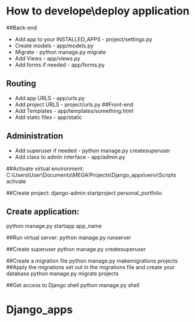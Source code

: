 # How to develope\deploy application
##Back-end
- Add app to your INSTALLED_APPS - project/settings.py
- Create models - app/models.py
- Migrate - python manage.py migrate
- Add Views - app/views.py
- Add forms if needed - app/forms.py
## Routing
- Add app URLS - app/urls.py
- Add project URLS - project/urls.py
##Front-end
- Add Templates - app/templates/something.html
- Add static files - app/static
## Administration
- Add superuser if needed - python manage.py createsuperuser
- Add class to admin interface - app/admin.py

##Activate virtual environment:
C:\Users\User\Documents\MEGA\!Projects\Django_apps\venv\Scripts
activate

##Create project:
django-admin startproject personal_portfolio

## Create application:
python manage.py startapp app_name

##Run virtual server:
python manage.py runserver

##Create superuser
python manage.py createsuperuser

##Create a migration file
python manage.py makemigrations projects
##Apply the migrations set out in the migrations file and create your database
python manage.py migrate projects

##Get access to Django shell
python manage.py shell
# Django_apps
